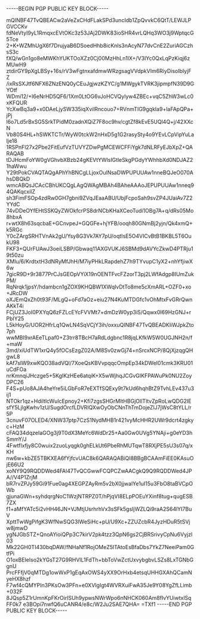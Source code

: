 -----BEGIN PGP PUBLIC KEY BLOCK-----

mQINBF47TvQBEACw2aVeZxCHdFLakSPd3uncIdb1ZpQvvkC6QtT/LEWJLPGVCCKv
fdNeVtyI9yL1RmqxcEVtOKc3z53JAj2DWK83ioSHR4vrLQHq3WO3j9WptqcG5Tce
2+K+WZMhUgX6f7DrujyaB6DSoedHhb8icKnIs3nAcyN77dvCnE2ZuriAGCzhsS3c
fXQ/wGn1go8eMWKhYUKTOoXZz0Cj00MzHhLn1IX+/V3IYc0QxLqPzKiqj6zMUwH9
ztdirGY9pXgLBSy+16s/rV3wFgtnxafdmwWRzgsagVVdpkVIm6RiyDisoIbIyjFZ
/ixRsSXJtf6NFX6ZNzENQ0yCEuJgjwzKZYC/g1MWgykTVRK3jipmpfN39D9GYOtf
WDmi12/+I6eNrHD5QF6/1Xm0LtOG6vJoHCVQylyw4ZBEc+vqC5ZhW3wLc0xKFQUR
YcXwBq3a9+x0DAeLjySW335iqXvilRncouo7+RVnmTIG9gqkIa9+laFApQPa+jPj
l6o7Ld5rBxSG5SrkTPidM0zadnXQiZ7F8oc9hv/cgtZf8kEvE5UQl4Q+j/42XXcN
Vb80S4HL+hSWKTCTr/WyW0tckW2nHxD5g1G2rasySty4o9YEvLCpVipYuLaIje18
1RSPnFl27x2Pbe2FitEufVzTUVYZDwPgMCEWCFFiYgk7dNLRFyEJbXpZ+QARAQAB
tDJHcmFoYW0gVGhvbXBzb24gKEVtYWlsIGtleSkgPGdyYWhhbXd0NDJAZ21haWwu
Y29tPokCVAQTAQgAPhYhBNCgLLjoxOulNsaDWPUPUUAw1nneBQJeO070AhsDBQkD
wmcABQsJCAcCBhUKCQgLAgQWAgMBAh4BAheAAAoJEPUPUUAw1nneq94QAKqcxiIZ
sh3FimFSOp4zdRw0GH7gbni9ZVqJEaaABU/UbjFcpoSah9svZP4JUaiAv7Z2YYdC
74vDDeOYfEHtSSKQyZWOkfcrPS8drNCbKHaXCeoTudi1OBg7A+q/dRs05Mo8hbxA
r+wtX8h63sqcbaE+GCnvpeJ+GQGFe+hjYFB/ooqh80GNmBj2yjn/Qk4xmQ+k5RGc
Y0cZArgSRHTVnAk2gU/Ysy8G3Vk7AY7pU/oqtIsE5O4VICvBtB1BKBL5T6OukU98
FKF3+QUrFUAwJ3oeiLSBP/Gbwaq11AXGVUKJ6SBMd9dAVYcZkwD4PTRju19t50zu
XMlu/6/KrdtxtH3dNRyMfJhH/M7iyPHkLRapdehZ7h9TYvupC1yX2+nhYfjiwX6w
7gicR9D+9r3877PrCJsGEOpVYiX19nOENTFvcFZzorT3pj2LWfAdgp8IUmZukPM/
RqNrqk1jpsY/hdambcn1gZOX9KHQBW1XWqIvDtTo8me5cXmARL+OZF0+xo+JRcDW
oXJEmQxZh0t93F/MLgQ+oFd7aOz+eiu27N4KuMTDGfc1vOhMtxFvGRrQwnAKkT4i
FCjUZ3JoI0PXYqQ6zFZLcEYcFVVMt7+dmDzW0yp3iS/Qqwx0I69HzGNJ+rPbIY25
L5kHoyG/UOR2HfrLq1QwLN4SqVCjY3ih/oxxuQINBF47TvQBEADKliWJpkZto7ph
wwMBI9xrAEeTLpaf0+Z3trr8TBcH7aRdLdgbnc1R8jqLKfkW5W0UGJNH2n/f+maW
3md/xiUdTW1xrQ4y5fOCsEzgZ02A/M8Sv0zwGj74+nSrcxNCP/8QjXjzqgQHgwL8
kAf7sIW9xwKQO38adVQl/7XoeQsKBVvpqqcOmpEp34kDWeI01cmk3KRU01uCdFOa
nrKmnqiJHczge5+5KgIKzHEe6atqiK+X5wWjhqJCGvGIKFPAWuPk0NU2ZoyDPC26
F4S+pUo8AJA4heYre5iLGbFoR7eEXTfSQExy9t7kUd6hqhBtZ9TvhLEv437u3ij1
NTOkr1qz+HdiltlcWulcEpnoy2+Kfi7zgsSHGrMltHBGjOIlTltvZpRoLwQDG2IE
sfY5LjlgKwhv1zU/SugdOrcfLDVRlQXwOyObCNnThTmDojeZlJ7jWsC8tYLL/r5P
3cnuvF07OLED4/XNW37ptp7CzS1NydMHB1r421vyMcHHR2UWr9dcrt4zgkyc+HzM
cFAQ34dqzeIaGOg3j9T0dX3MeYc6WdDr25+Aa0Gw0UVg5YNAji+g0eYD3hSmmY/J
4FwtfIxfjy8C0wuix2zuoLyqgk0ghELkUt6PbeRhMUTqwT8RXjPE5sU3s07q/xKH
nw6w+kbZE5TBKXEA6fYjfcvUAC8k6QARAQABiQI8BBgBCAAmFiEE0KAsuOjE66U2
xoNY9Q9RQDDWed4FAl47TvQCGwwFCQPCZwAACgkQ9Q9RQDDWed4JPA//V4P1ZrjM
bR7rvZPJy59Gi91Fue0ag4XEGPZAyRm5v2bX0jjwalYe1uI15u3FbO8taBVCpOWb
gjunaGWn+syhdqrgNoC1WzjNTRPZ0T/hPjqVI8ELpPOEuYXinf8tug+qugESB7ZX
f1+aMfYATc5i2vHH46JN+VJMtjUsrhrhVx3sSFk5gsIjWZLQi9raA2S64lYI7BuV
XpttTwWgPifgK3WfNwSQG3IWeSiHc+pU/U9Xc+ZZUZcbR4JyzHDuR5tSVjw8jmwD
ygNJGbSTZ+QnoAYioiQPp3C7kirV2pk4tzz3QpN6gs2CjBRSrivyCpNu6Vyjzl03
Mk22GH0TI430bqDAW/fNHaNf1RojOMeZ5lTAtoEsBfaDbs7YkZ7NeeiPam0GtfPi
O1oxBEleIso2kYGsT27G9RHVlL1FdTh+bbToVwZctUxvybgbvLSZs8LxTGNbGgnU
PrcFFfjV0qMTDg1owWxP1gEqAxOWS4yXX9OrHxb4etsqUHHGXAhQCamNyeHX8hzf
F7wf4cQMYPIn3PKsOw3PFn+e0XVIgIgt4WVRXuiFwA35Je9Y08YgZfLLimb+032F
8JQsp5Z1rUmnKpFKrOirlSUh9ypwsNWrWpo6nNHCK060Am8fIvYUiwtxlSqFF0k7
e3BOpi7nwfQ6uCANR4/e8c/W2Ju2SAE7QHA=
=TXf1
-----END PGP PUBLIC KEY BLOCK-----
